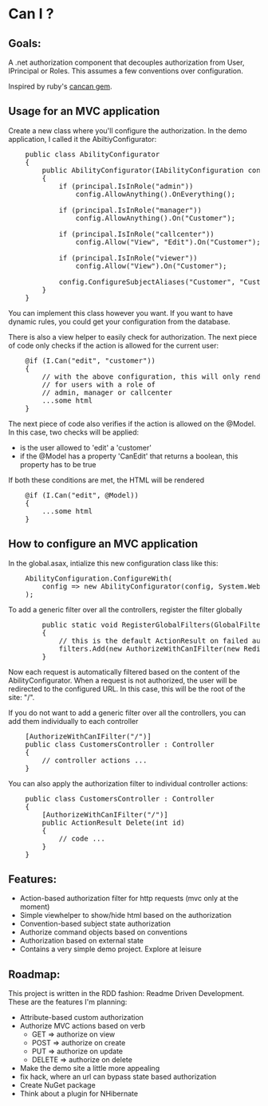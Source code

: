 Can I ?
=======

Goals:
------
A .net authorization component that decouples authorization from User, IPrincipal or Roles. 
This assumes a few conventions over configuration.

Inspired by ruby's [cancan gem](https://github.com/ryanb/cancan).

Usage for an MVC application
----------------------------
Create a new class where you'll configure the authorization. In the demo application, I called it the AbiltiyConfigurator:
<pre lang='csharp'>
    public class AbilityConfigurator
    {
        public AbilityConfigurator(IAbilityConfiguration config, IPrincipal principal)
        {
            if (principal.IsInRole("admin"))
                config.AllowAnything().OnEverything();

            if (principal.IsInRole("manager"))
                config.AllowAnything().On("Customer");

            if (principal.IsInRole("callcenter"))
                config.Allow("View", "Edit").On("Customer");

            if (principal.IsInRole("viewer"))
                config.Allow("View").On("Customer");

            config.ConfigureSubjectAliases("Customer", "Customers");
        }
    }
</pre>
You can implement this class however you want. If you want to have dynamic rules, you could get your configuration from the database.

There is also a view helper to easily check for authorization. The next piece of code only checks if the action is allowed for the current user:
<pre lang='csharp'>
	@if (I.Can("edit", "customer"))
	{
		// with the above configuration, this will only render
		// for users with a role of 
		// admin, manager or callcenter
		...some html
	}
</pre>

The next piece of code also verifies if the action is allowed on the @Model. In this case, two checks will be applied:
- is the user allowed to 'edit' a 'customer'
- if the @Model has a property 'CanEdit' that returns a boolean, this property has to be true

If both these conditions are met, the HTML will be rendered
<pre lang='csharp'>
	@if (I.Can("edit", @Model))
	{
		...some html
	}
</pre>

How to configure an MVC application
-----------------------------------
In the global.asax, intialize this new configuration class like this:
<pre lang='csharp'>
	AbilityConfiguration.ConfigureWith(
		config => new AbilityConfigurator(config, System.Web.HttpContext.Current.User)
	);
</pre>

To add a generic filter over all the controllers, register the filter globally
<pre lang='csharp'>
        public static void RegisterGlobalFilters(GlobalFilterCollection filters)
        {
			// this is the default ActionResult on failed authorization
            filters.Add(new AuthorizeWithCanIFilter(new RedirectResult("/")));
        }
</pre>
Now each request is automatically filtered based on the content of the AbilityConfigurator. When a request is not authorized, the user will be redirected to the configured URL. In this case, this will be the root of the site: "/".

If you do not want to add a generic filter over all the controllers, you can add them individually to each controller
<pre lang='csharp'>
    [AuthorizeWithCanIFilter("/")]
    public class CustomersController : Controller
    {
		// controller actions ...
	}
</pre>

You can also apply the authorization filter to individual controller actions:
<pre lang='csharp'>
    public class CustomersController : Controller
    {
        [AuthorizeWithCanIFilter("/")]
        public ActionResult Delete(int id)
        {
			// code ...
        }
	}
</pre>

Features:
---------
- Action-based authorization filter for http requests (mvc only at the moment)
- Simple viewhelper to show/hide html based on the authorization
- Convention-based subject state authorization
- Authorize command objects based on conventions
- Authorization based on external state
- Contains a very simple demo project. Explore at leisure

Roadmap:
--------
This project is written in the RDD fashion: Readme Driven Development. These are the features I'm planning:

- Attribute-based custom authorization
- Authorize MVC actions based on verb
  - GET => authorize on view
  - POST => authorize on create
  - PUT => authorize on update
  - DELETE => authorize on delete
- Make the demo site a little more appealing
- fix hack, where an url can bypass state based authorization
- Create NuGet package
- Think about a plugin for NHibernate
